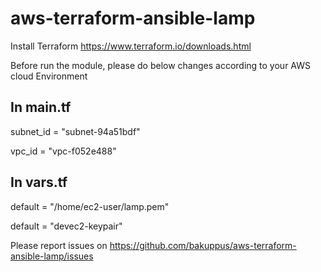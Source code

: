 # aws-terraform-ansible-lamp

Install Terraform 
https://www.terraform.io/downloads.html

Before run the module, please do below changes according to your AWS cloud Environment

In main.tf
-----------

subnet_id              = "subnet-94a51bdf"

 vpc_id      = "vpc-f052e488"
 
 In vars.tf
 ----------
 
  default = "/home/ec2-user/lamp.pem"
  
   default = "devec2-keypair"
 

Please report issues on https://github.com/bakuppus/aws-terraform-ansible-lamp/issues
